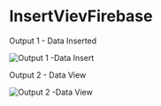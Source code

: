 # InsertVievFirebase

Output 1 - Data Inserted

![Output 1 -Data Insert](https://user-images.githubusercontent.com/59989991/74805163-56d70f80-5308-11ea-8cdf-fb01a87094de.jpeg)

Output 2 - Data View


![Output 2 -Data View](https://user-images.githubusercontent.com/59989991/74805292-addce480-5308-11ea-8aa5-7c8f359c9dc4.jpeg)
